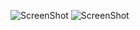 
![ScreenShot](https://user-images.githubusercontent.com/13085362/30240448-3816d564-95a3-11e7-8550-e2d55aa6f656.png)
![ScreenShot](https://user-images.githubusercontent.com/13085362/30240449-3e8fc9a0-95a3-11e7-8324-1705c25dbaef.png)
